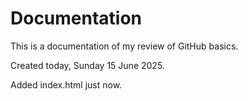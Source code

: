 # Documentation

This is a documentation of my review of GitHub basics.

Created today, Sunday 15 June 2025.

Added index.html just now.
